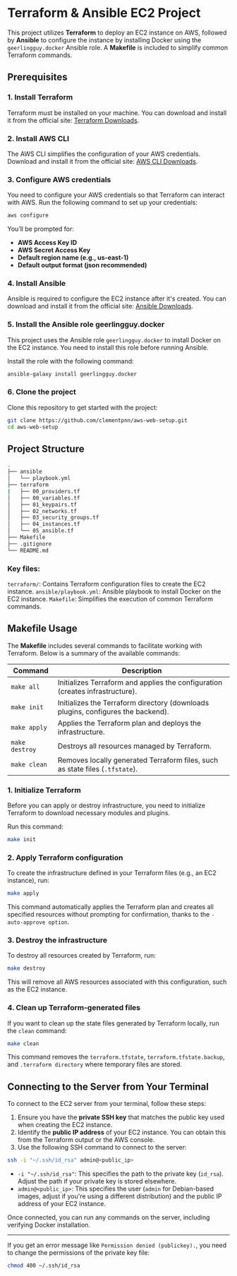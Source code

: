 # Terraform & Ansible EC2 Project

This project utilizes **Terraform** to deploy an EC2 instance on AWS, followed by **Ansible** to configure the instance by installing Docker using the ```geerlingguy.docker``` Ansible role. A **Makefile** is included to simplify common Terraform commands.

## Prerequisites

### 1. Install Terraform
Terraform must be installed on your machine. You can download and install it from the official site: [Terraform Downloads](https://www.terraform.io/downloads.html).

### 2. Install AWS CLI
The AWS CLI simplifies the configuration of your AWS credentials. Download and install it from the official site: [AWS CLI Downloads](https://docs.aws.amazon.com/cli/latest/userguide/install-cliv2.html).

### 3. Configure AWS credentials
You need to configure your AWS credentials so that Terraform can interact with AWS. Run the following command to set up your credentials:

```bash
aws configure
```

You’ll be prompted for:

- **AWS Access Key ID**
- **AWS Secret Access Key**
- **Default region name (e.g., us-east-1)**
- **Default output format (json recommended)**

### 4. Install Ansible
Ansible is required to configure the EC2 instance after it's created. You can download and install it from the official site: [Ansible Downloads](https://docs.ansible.com/ansible/latest/installation_guide/intro_installation.html).

### 5. Install the Ansible role geerlingguy.docker
This project uses the Ansible role ```geerlingguy.docker``` to install Docker on the EC2 instance. You need to install this role before running Ansible.

Install the role with the following command:

```bash
ansible-galaxy install geerlingguy.docker
```

### 6. Clone the project
Clone this repository to get started with the project:

```bash
git clone https://github.com/clementpnn/aws-web-setup.git
cd aws-web-setup
```

## Project Structure

```bash
.
├── ansible
│   └── playbook.yml
├── terraform
|   ├── 00_providers.tf
│   ├── 00_variables.tf
│   ├── 01_keypairs.tf
│   ├── 02_networks.tf
│   ├── 03_security_groups.tf
│   ├── 04_instances.tf
│   └── 05_ansible.tf
├── Makefile
├── .gitignore
└── README.md
```

### Key files:
```terraform/```: Contains Terraform configuration files to create the EC2 instance.
```ansible/playbook.yml```: Ansible playbook to install Docker on the EC2 instance.
```Makefile```: Simplifies the execution of common Terraform commands.

## Makefile Usage
The **Makefile** includes several commands to facilitate working with Terraform. Below is a summary of the available commands:

| Command | Description |
| --- | --- |
| ```make all```| Initializes Terraform and applies the configuration (creates infrastructure). |
| ```make init```| Initializes the Terraform directory (downloads plugins, configures the backend). |
|```make apply```| Applies the Terraform plan and deploys the infrastructure. |
|```make destroy```| Destroys all resources managed by Terraform. |
|```make clean```| Removes locally generated Terraform files, such as state files (```.tfstate```). |

### 1. Initialize Terraform
Before you can apply or destroy infrastructure, you need to initialize Terraform to download necessary modules and plugins.

Run this command:

```bash
make init
```

### 2. Apply Terraform configuration
To create the infrastructure defined in your Terraform files (e.g., an EC2 instance), run:

```bash
make apply
```

This command automatically applies the Terraform plan and creates all specified resources without prompting for confirmation, thanks to the ```-auto-approve option```.

### 3. Destroy the infrastructure
To destroy all resources created by Terraform, run:

```bash
make destroy
```

This will remove all AWS resources associated with this configuration, such as the EC2 instance.

### 4. Clean up Terraform-generated files
If you want to clean up the state files generated by Terraform locally, run the ```clean``` command:

```bash
make clean
```

This command removes the ```terraform.tfstate```, ```terraform.tfstate.backup```, and ```.terraform directory``` where temporary files are stored.

## Connecting to the Server from Your Terminal
To connect to the EC2 server from your terminal, follow these steps:

1. Ensure you have the **private SSH key** that matches the public key used when creating the EC2 instance.
2. Identify the **public IP address** of your EC2 instance. You can obtain this from the Terraform output or the AWS console.
3. Use the following SSH command to connect to the server:

```bash
ssh -i "~/.ssh/id_rsa" admin@<public_ip>
```

- ```-i "~/.ssh/id_rsa"```: This specifies the path to the private key (```id_rsa```). Adjust the path if your private key is stored elsewhere.
- ```admin@<public_ip>```: This specifies the user (```admin``` for Debian-based images, adjust if you're using a different distribution) and the public IP address of your EC2 instance.

Once connected, you can run any commands on the server, including verifying Docker installation.

---

If you get an error message like ```Permission denied (publickey).```, you need to change the permissions of the private key file:

```bash
chmod 400 ~/.ssh/id_rsa
```
